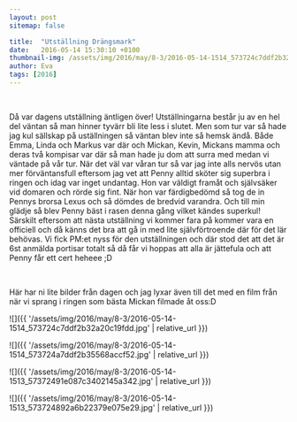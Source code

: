 ```yaml
---
layout: post
sitemap: false

title:  "Utställning Drängsmark"
date:   2016-05-14 15:30:10 +0100
thumbnail-img: /assets/img/2016/may/8-3/2016-05-14-1514_573724c7ddf2b32a20c19fdd.jpg
author: Eva
tags: [2016]
---
```


 




Då var dagens utställning äntligen över! Utställningarna består ju av en hel del väntan så man hinner tyvärr bli lite less i slutet. Men som tur var så hade jag kul sällskap på uställningen så väntan blev inte så hemsk ändå. Både Emma, Linda och Markus var där och Mickan, Kevin, Mickans mamma och deras två kompisar var där så man hade ju dom att surra med medan vi väntade på vår tur. När det väl var våran tur så var jag inte alls nervös utan mer förväntansfull eftersom jag vet att Penny alltid sköter sig superbra i ringen och idag var inget undantag. Hon var väldigt framåt och självsäker vid domaren och rörde sig fint. När hon var färdigbedömd så tog de in Pennys brorsa Lexus och så dömdes de bredvid varandra. Och till min glädje så blev Penny bäst i rasen denna gång vilket kändes superkul! Särskilt eftersom att nästa utställning vi kommer fara på kommer vara en officiell och då känns det bra att gå in med lite självförtroende där för det lär behövas. Vi fick PM:et nyss för den utställningen och där stod det att det är 6st anmälda portisar totalt så då får vi hoppas att alla är jättefula och att Penny får ett cert heheee ;D




 




Här har ni lite bilder från dagen och jag lyxar även till det med en film från när vi sprang i ringen som bästa Mickan filmade åt oss:D

![]({{ '/assets/img/2016/may/8-3/2016-05-14-1514_573724c7ddf2b32a20c19fdd.jpg'  | relative_url }})

![]({{ '/assets/img/2016/may/8-3/2016-05-14-1514_573724a7ddf2b35568accf52.jpg'  | relative_url }})

![]({{ '/assets/img/2016/may/8-3/2016-05-14-1513_57372491e087c3402145a342.jpg'  | relative_url }})

![]({{ '/assets/img/2016/may/8-3/2016-05-14-1513_573724892a6b22379e075e29.jpg'  | relative_url }})


